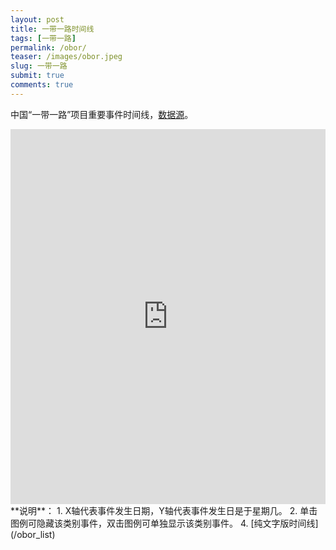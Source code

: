 ```yaml
---
layout: post
title: 一带一路时间线
tags: [一带一路]
permalink: /obor/
teaser: /images/obor.jpeg
slug: 一带一路
submit: true
comments: true
---
```


中国“一带一路”项目重要事件时间线，[数据源](http://www.xinhuanet.com/world/2019-04/26/c_1124418156.htm)。

<iframe width="100%" height="600" frameborder="0" scrolling="no" src="https://plot.ly/~chinatimeline/22.embed"></iframe>
<!-- End of iframe Code -->
**说明**：
1. X轴代表事件发生日期，Y轴代表事件发生日是于星期几。
2. 单击图例可隐藏该类别事件，双击图例可单独显示该类别事件。
4. [纯文字版时间线](/obor_list)
